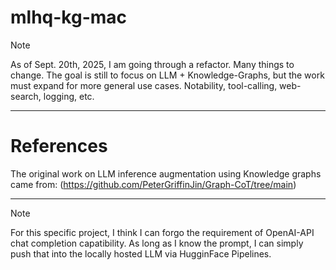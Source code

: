 # mlhq-kg-mac


> [!NOTE]
> As of Sept. 20th, 2025, I am going through a refactor. Many things to change. 
The goal is still to focus on LLM + Knowledge-Graphs, but the work must 
expand for more general use cases. Notability, tool-calling, web-search, logging, 
etc. 

---

# References
The original work on LLM inference augmentation using Knowledge graphs 
came from: (https://github.com/PeterGriffinJin/Graph-CoT/tree/main)


--- 

> [!NOTE]
> For this specific project, I think I can forgo the requirement of OpenAI-API 
chat completion capatibility. As long as I know the prompt, I can simply push
that into the locally hosted LLM via HugginFace Pipelines. 

